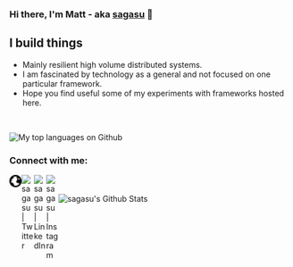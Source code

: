 ### Hi there, I'm Matt - aka [sagasu][website] 👋

## I build things
- Mainly resilient high volume distributed systems.
- I am fascinated by technology as a general and not focused on one particular framework.
- Hope you find useful some of my experiments with frameworks hosted here.  

<br>

![My top languages on Github](https://github-readme-stats.vercel.app/api/top-langs/?username=sagasu&hide=xml,css,html)

### Connect with me:
[<img align="left" alt="sagasu blog" width="22px" src="https://raw.githubusercontent.com/iconic/open-iconic/master/svg/globe.svg" />][website]
[<img align="left" alt="sagasu | Twitter" width="22px" src="https://cdn.jsdelivr.net/npm/simple-icons@v3/icons/twitter.svg" />][twitter]
[<img align="left" alt="sagasu | LinkedIn" width="22px" src="https://cdn.jsdelivr.net/npm/simple-icons@v3/icons/linkedin.svg" />][linkedin]
[<img align="left" alt="sagasu | Instagram" width="22px" src="https://cdn.jsdelivr.net/npm/simple-icons@v3/icons/instagram.svg" />][instagram]

<!-- [![Analytics](https://ga-beacon.appspot.com/UA-174682064-1/welcome-page)] -->
<br><br>
<img align="left" alt="sagasu's Github Stats" src="https://github-readme-stats.vercel.app/api?username=sagasu&show_icons=true&hide_border=true" />


[website]: http://kuebiko.blogspot.com/
[twitter]: https://twitter.com/kopijmateusz
[instagram]: https://www.instagram.com/shiraberu/
[linkedin]: https://linkedin.com/in/mateusz-kopij-b579981